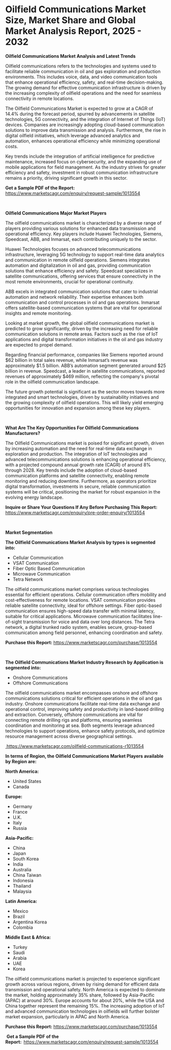 <p><h1>Oilfield Communications Market Size, Market Share and Global Market Analysis Report, 2025 - 2032</h1></p><p><strong>Oilfield Communications Market Analysis and Latest Trends</strong></p>
<p><p>Oilfield communications refers to the technologies and systems used to facilitate reliable communication in oil and gas exploration and production environments. This includes voice, data, and video communication tools that enhance operational efficiency, safety, and real-time decision-making. The growing demand for effective communication infrastructure is driven by the increasing complexity of oilfield operations and the need for seamless connectivity in remote locations.</p><p>The Oilfield Communications Market is expected to grow at a CAGR of 14.4% during the forecast period, spurred by advancements in satellite technologies, 5G connectivity, and the integration of Internet of Things (IoT) devices. Companies are increasingly adopting cloud-based communication solutions to improve data transmission and analysis. Furthermore, the rise in digital oilfield initiatives, which leverage advanced analytics and automation, enhances operational efficiency while minimizing operational costs.</p><p>Key trends include the integration of artificial intelligence for predictive maintenance, increased focus on cybersecurity, and the expanding use of mobile applications for field management. As the industry strives for greater efficiency and safety, investment in robust communication infrastructure remains a priority, driving significant growth in this sector.</p></p>
<p><strong>Get a Sample PDF of the Report:&nbsp;</strong> <a href="https://www.marketscagr.com/enquiry/request-sample/1013554?utm_campaign=3548&utm_medium=2&utm_source=Github&utm_content=ia&utm_term=17042025&utm_id=oilfield-communications">https://www.marketscagr.com/enquiry/request-sample/1013554</a></p>
<p>&nbsp;</p>
<p><strong>Oilfield Communications Major Market Players</strong></p>
<p><p>The oilfield communications market is characterized by a diverse range of players providing various solutions for enhanced data transmission and operational efficiency. Key players include Huawei Technologies, Siemens, Speedcast, ABB, and Inmarsat, each contributing uniquely to the sector.</p><p>Huawei Technologies focuses on advanced telecommunications infrastructure, leveraging 5G technology to support real-time data analytics and communication in remote oilfield operations. Siemens integrates automation and digitalization in oil and gas, providing communication solutions that enhance efficiency and safety. Speedcast specializes in satellite communications, offering services that ensure connectivity in the most remote environments, crucial for operational continuity.</p><p>ABB excels in integrated communication solutions that cater to industrial automation and network reliability. Their expertise enhances both communication and control processes in oil and gas operations. Inmarsat offers satellite-based communication systems that are vital for operational insights and remote monitoring.</p><p>Looking at market growth, the global oilfield communications market is predicted to grow significantly, driven by the increasing need for reliable communication solutions in remote areas. Factors such as the rise of IoT applications and digital transformation initiatives in the oil and gas industry are expected to propel demand.</p><p>Regarding financial performance, companies like Siemens reported around $62 billion in total sales revenue, while Inmarsat’s revenue was approximately $1.5 billion. ABB’s automation segment generated around $25 billion in revenue. Speedcast, a leader in satellite communications, reported revenues of approximately $469 million, reflecting the company's pivotal role in the oilfield communication landscape.</p><p>The future growth potential is significant as the sector moves towards more integrated and smart technologies, driven by sustainability initiatives and the growing complexity of oilfield operations. This will likely yield emerging opportunities for innovation and expansion among these key players.</p></p>
<p>&nbsp;</p>
<p><strong>What Are The Key Opportunities For Oilfield Communications Manufacturers?</strong></p>
<p><p>The Oilfield Communications market is poised for significant growth, driven by increasing automation and the need for real-time data exchange in exploration and production. The integration of IoT technologies and advanced telecommunications solutions is enhancing operational efficiency, with a projected compound annual growth rate (CAGR) of around 8% through 2028. Key trends include the adoption of cloud-based communication platforms and satellite connectivity, enabling remote monitoring and reducing downtime. Furthermore, as operators prioritize digital transformation, investments in secure, reliable communication systems will be critical, positioning the market for robust expansion in the evolving energy landscape.</p></p>
<p><strong>Inquire or Share Your Questions If Any Before Purchasing This Report:</strong> <a href="https://www.marketscagr.com/enquiry/pre-order-enquiry/1013554?utm_campaign=3548&utm_medium=2&utm_source=Github&utm_content=ia&utm_term=17042025&utm_id=oilfield-communications">https://www.marketscagr.com/enquiry/pre-order-enquiry/1013554</a></p>
<p>&nbsp;</p>
<p><strong>Market Segmentation</strong></p>
<p><strong>The Oilfield Communications Market Analysis by types is segmented into:</strong></p>
<p><ul><li>Cellular Communication</li><li>VSAT Communication</li><li>Fiber Optic Based Communication</li><li>Microwave Communication</li><li>Tetra Network</li></ul></p>
<p><p>The oilfield communications market comprises various technologies essential for efficient operations. Cellular communication offers mobility and cost-effectiveness for remote locations. VSAT communication provides reliable satellite connectivity, ideal for offshore settings. Fiber optic-based communication ensures high-speed data transfer with minimal latency, suitable for critical applications. Microwave communication facilitates line-of-sight transmission for voice and data over long distances. The Tetra network, a digital trunked radio system, enables secure, group-based communication among field personnel, enhancing coordination and safety.</p></p>
<p><strong>Purchase this Report:&nbsp;</strong><a href="https://www.marketscagr.com/purchase/1013554?utm_campaign=3548&utm_medium=2&utm_source=Github&utm_content=ia&utm_term=17042025&utm_id=oilfield-communications">https://www.marketscagr.com/purchase/1013554</a></p>
<p>&nbsp;</p>
<p><strong>The Oilfield Communications Market Industry Research by Application is segmented into:</strong></p>
<p><ul><li>Onshore Communications</li><li>Offshore Communications</li></ul></p>
<p><p>The oilfield communications market encompasses onshore and offshore communications solutions critical for efficient operations in the oil and gas industry. Onshore communications facilitate real-time data exchange and operational control, improving safety and productivity in land-based drilling and extraction. Conversely, offshore communications are vital for connecting remote drilling rigs and platforms, ensuring seamless coordination and monitoring at sea. Both segments leverage advanced technologies to support operations, enhance safety protocols, and optimize resource management across diverse geographical settings.</p></p>
<p><a href="https://www.marketscagr.com/oilfield-communications-r1013554?utm_campaign=3548&utm_medium=2&utm_source=Github&utm_content=ia&utm_term=17042025&utm_id=oilfield-communications">&nbsp;https://www.marketscagr.com/oilfield-communications-r1013554</a></p>
<p><strong>In terms of Region, the Oilfield Communications Market Players available by Region are:</strong></p>
<p>
    <p> <strong> North America: </strong>
        <ul>
            <li>United States</li>
            <li>Canada</li>
        </ul>
        </p> 
    <p> <strong> Europe: </strong>
        <ul>
            <li>Germany</li>
            <li>France</li>
            <li>U.K.</li>
            <li>Italy</li>
            <li>Russia</li>
        </ul>
        </p> 
    <p> <strong> Asia-Pacific: </strong>
        <ul>
            <li>China</li>
            <li>Japan</li>
            <li>South Korea</li>
            <li>India</li>
            <li>Australia</li>
            <li>China Taiwan</li>
            <li>Indonesia</li>
            <li>Thailand</li>
            <li>Malaysia</li>
        </ul>
        </p> 
    <p> <strong> Latin America: </strong>
        <ul>
            <li>Mexico</li>
            <li>Brazil</li>
            <li>Argentina Korea</li>
            <li>Colombia</li>
        </ul>
        </p> 
    <p> <strong> Middle East & Africa: </strong>
        <ul>
            <li>Turkey</li>
            <li>Saudi</li>
            <li>Arabia</li>
            <li>UAE</li>
            <li>Korea</li>
        </ul>
    </p>
    </p>
<p><p>The oilfield communications market is projected to experience significant growth across various regions, driven by rising demand for efficient data transmission and operational safety. North America is expected to dominate the market, holding approximately 35% share, followed by Asia-Pacific (APAC) at around 30%. Europe accounts for about 20%, while the USA and China together represent the remaining 15%. The increasing adoption of IoT and advanced communication technologies in oilfields will further bolster market expansion, particularly in APAC and North America.</p></p>
<p><strong>Purchase this Report: </strong><a href="https://www.marketscagr.com/purchase/1013554?utm_campaign=3548&utm_medium=2&utm_source=Github&utm_content=ia&utm_term=17042025&utm_id=oilfield-communications">https://www.marketscagr.com/purchase/1013554</a></p>
<p>&nbsp;<strong>Get a Sample PDF of the Report:&nbsp;&nbsp;</strong><a href="https://www.marketscagr.com/enquiry/request-sample/1013554?utm_campaign=3548&utm_medium=2&utm_source=Github&utm_content=ia&utm_term=17042025&utm_id=oilfield-communications">https://www.marketscagr.com/enquiry/request-sample/1013554</a></p>
<p><strong></strong></p>
<p><p></p><p></p><p></p></p>
